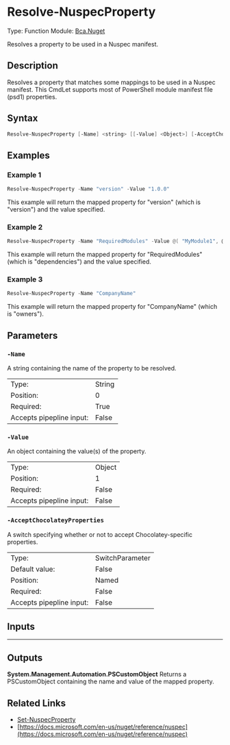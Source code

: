 # Resolve-NuspecProperty
Type: Function
Module: [Bca.Nuget](../ReadMe.md)

Resolves a property to be used in a Nuspec manifest.
## Description
Resolves a property that matches some mappings to be used in a Nuspec manifest.
This CmdLet supports most of PowerShell module manifest file (psd1) properties.
## Syntax
```powershell
Resolve-NuspecProperty [-Name] <string> [[-Value] <Object>] [-AcceptChocolateyProperties] [<CommonParameters>]
```
## Examples
### Example 1
```powershell
Resolve-NuspecProperty -Name "version" -Value "1.0.0"
```
This example will return the mapped property for "version" (which is "version") and the value specified.
### Example 2
```powershell
Resolve-NuspecProperty -Name "RequiredModules" -Value @( "MyModule1", @{ ModuleName = "MyModule2" ; ModuleVersion = "1.0.0" }, @{ ModuleName = "MyModule3" ; RequiredVersion = "1.0.0" } )
```
This example will return the mapped property for "RequiredModules" (which is "dependencies") and the value specified.
### Example 3
```powershell
Resolve-NuspecProperty -Name "CompanyName"
```
This example will return the mapped property for "CompanyName" (which is "owners").
## Parameters
### `-Name`
A string containing the name of the property to be resolved.

| | |
|:-|:-|
|Type:|String|
|Position:|0|
|Required:|True|
|Accepts pipepline input:|False|

### `-Value`
An object containing the value(s) of the property.

| | |
|:-|:-|
|Type:|Object|
|Position:|1|
|Required:|False|
|Accepts pipepline input:|False|

### `-AcceptChocolateyProperties`
A switch specifying whether or not to accept Chocolatey-specific properties.

| | |
|:-|:-|
|Type:|SwitchParameter|
|Default value:|False|
|Position:|Named|
|Required:|False|
|Accepts pipepline input:|False|

## Inputs
****

## Outputs
**System.Management.Automation.PSCustomObject**
Returns a PSCustomObject containing the name and value of the mapped property.
## Related Links
- [Set-NuspecProperty](Set-NuspecProperty.md)
- [https://docs.microsoft.com/en-us/nuget/reference/nuspec](https://docs.microsoft.com/en-us/nuget/reference/nuspec)
